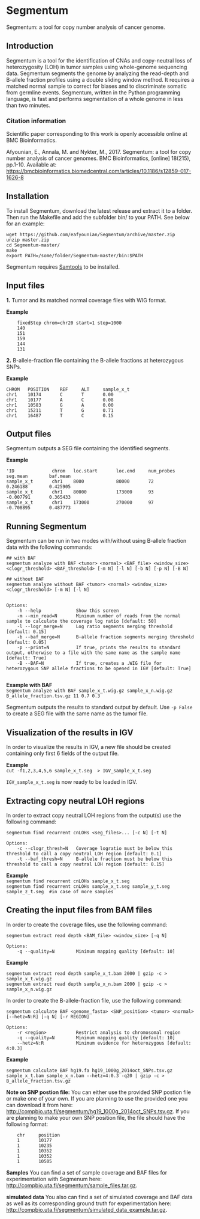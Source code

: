 # Segmentum
Segmentum: a tool for copy number analysis of cancer genome.

## Introduction

Segmentum is a tool for the identification of CNAs and copy-neutral loss of heterozygosity (LOH) in tumor samples using whole-genome sequencing data. Segmentum segments the genome by analyzing the read-depth and B-allele fraction profiles using a double sliding window method. It requires a matched normal sample to correct for biases and to discriminate somatic from germline events. Segmentum, written in the Python programming language, is fast and performs segmentation of a whole genome in less than two minutes.

### Citation information
Scientific paper corresponding to this work is openly accessible online at BMC Bioinformatics.

Afyounian, E., Annala, M. and Nykter, M., 2017. Segmentum: a tool for copy number analysis of cancer genomes. BMC Bioinformatics, [online] 18(215), pp.1-10. Available at: <https://bmcbioinformatics.biomedcentral.com/articles/10.1186/s12859-017-1626-8>


## Installation
To install Segmentum, download the latest release and extract it to a folder. Then run the Makefile and add the subfolder bin/ to your PATH. See below for an example:    

```
wget https://github.com/eafyounian/Segmentum/archive/master.zip   
unzip master.zip   
cd Segmentum-master/    
make   
export PATH=/some/folder/Segmentum-master/bin:$PATH   
```
Segmentum requires [Samtools](https://github.com/samtools/samtools) to be installed.     

## Input files
**1.** Tumor and its matched normal coverage files with WIG format.
        
**Example**  
        
        fixedStep chrom=chr20 start=1 step=1000
        140
        151
        159
        144
        131

**2.** B-allele-fraction file containing the B-allele fractions at heterozygous SNPs.

**Example**  
    
    CHROM   POSITION    REF     ALT     sample_x_t
    chr1    10174       C       T       0.00
    chr1    10177       A       C       0.08
    chr1    10583       G       A       0.00
    chr1    15211       T       G       0.71
    chr1    16487       T       C       0.15

## Output files
Segmentum outputs a SEG file containing the identified segments. 

**Example**  

    'ID              chrom   loc.start       loc.end     num_probes      seg.mean        baf.mean
    sample_x_t       chr1    8000            80000       72              0.246188        0.425905
    sample_x_t       chr1    80000           173000      93              -0.007791       0.365433
    sample_x_t       chr1    173000          270000      97              -0.708895       0.487773
     
## Running Segmentum
Segmentum can be run in two modes with/without using B-allele fraction data with the following commands:

```    
## with BAF
segmentum analyze with BAF <tumor> <normal> <BAF_file> <window_size> <clogr_threshold> <BAF_threshold> [-m N] [-l N] [-b N] [-p N] [-B N]     

## without BAF
segmentum analyze without BAF <tumor> <normal> <window_size> <clogr_threshold> [-m N] [-l N]  


Options:  
    -h --help             Show this screen
    -m --min_read=N       Minimum number of reads from the normal sample to calculate the coverage log ratio [default: 50]  
    -l --logr_merge=N     Log ratio segments merging threshold [default: 0.15]  
    -b --baf_merge=N      B-allele fraction segments merging threshold [default: 0.05] 
    -p --print=N          If true, prints the results to standard output, otherwise to a file with the same name as the sample name [default: True]    
    -B --BAF=N            If true, creates a .WIG file for heterozygous SNP allele fractions to be opened in IGV [default: True]    
    
```

**Example with BAF**   
    `Segmentum analyze with BAF sample_x_t.wig.gz sample_x_n.wig.gz B_allele_fraction.tsv.gz 11 0.7 0.3`

Segmentum outputs the results to standard output by default. Use `-p False`  to create a SEG file with the same name as the tumor file.
    
## Visualization of the results in IGV
In order to visualize the results in IGV, a new file should be created containing only first 6 fields of the output file.

**Example**  
    `cut -f1,2,3,4,5,6 sample_x_t.seg  > IGV_sample_x_t.seg`  

`IGV_sample_x_t.seg` is now ready to be loaded in IGV.
    
## Extracting copy neutral LOH regions
In order to extract copy neutral LOH regions from the output(s) use the following command:

```
segmentum find recurrent cnLOHs <seg_files>... [-c N] [-t N]  
    
Options:  
    -c --clogr_thresh=N   Coverage logratio must be below this threshold to call a copy neutral LOH region [default: 0.1]    
    -t --baf_thresh=N     B-allele fraction must be below this threshold to call a copy neutral LOH region [default: 0.15]   
```

**Example**  
`segmentum find recurrent cnLOHs sample_x_t.seg`  
`segmentum find recurrent cnLOHs sample_x_t.seg sample_y_t.seg sample_z_t.seg  #in case of more samples`      

## Creating the input files from BAM files
In order to create the coverage files, use the following command:

```    
segmentum extract read depth <BAM_file> <window_size> [-q N]    
        
Options:   
    -q --quality=N        Minimum mapping quality [default: 10]   
```
    
**Example**  
```
segmentum extract read depth sample_x_t.bam 2000 | gzip -c > sample_x_t.wig.gz
segmentum extract read depth sample_x_n.bam 2000 | gzip -c > sample_x_n.wig.gz
```
        
In order to create the B-allele-fraction file, use the following command:

```    
segmentum calculate BAF <genome_fasta> <SNP_position> <tumor> <normal> [--hetz=N:R] [-q N] [-r REGION]   
        
Options:  
    -r <region>           Restrict analysis to chromosomal region     
    -q --quality=N        Minimum mapping quality [default: 10]     
    --hetz=N:R            Minimum evidence for heterozygous [default: 4:0.3]    
```

**Example**  
```
segmentum calculate BAF hg19.fa hg19_1000g_2014oct_SNPs.tsv.gz sample_x_t.bam sample_x_n.bam --hetz=4:0.3 -q20 | gzip -c > B_allele_fraction.tsv.gz
```

**Note on SNP postion file:** You can either use the provided SNP postion file or make one of your own. If you are planning to use the provided one you can download it from here: http://compbio.uta.fi/segmentum/hg19_1000g_2014oct_SNPs.tsv.gz. If you are planning to make your own SNP position file, the file should have the following format: 

```
    chr     position
    1       10177  
    1       10235  
    1       10352  
    1       10352  
    1       10505  

```

**Samples** You can find a set of sample coverage and BAF files for experimentation with Segmenum here:  http://compbio.uta.fi/segmentum/sample_files.tar.gz.    
     
**simulated data** You also can find a set of simulated coverage and BAF data as well as its corresponding ground truth for experimentation here: http://compbio.uta.fi/segmentum/simulated_data_example.tar.gz.    
